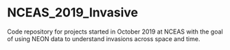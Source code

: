# NCEAS_2019_Invasive
Code repository for projects started in October 2019 at NCEAS with the goal of using NEON data to understand invasions across space and time.
